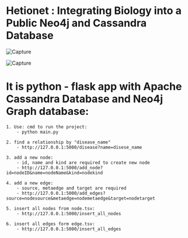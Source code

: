# Hetionet : Integrating Biology into a Public Neo4j and Cassandra Database

![Capture](https://user-images.githubusercontent.com/35859780/67837968-ab8b1c00-fac6-11e9-8aab-db8b4a62a079.PNG)

![Capture](https://user-images.githubusercontent.com/35859780/67838071-e2613200-fac6-11e9-840e-001d598e88ed.PNG)


# It is python - flask app with Apache Cassandra Database and Neo4j Graph database:
    1. Use: cmd to run the project:
        - python main.py
        
    2. find a relationship by "disease_name" 
        - http://127.0.0.1:5000/disease?name=disese_name
        
    3. add a new node:
        - id, name and kind are required to create new node
        - http://127.0.0.1:5000/add_node?id=nodeID&name=nodeName&kind=nodekind
        
    4. add a new edge:
        - source, metaedge and target are required
        - http://127.0.0.1:5000/add_edges?source=nodesource&metaedge=nodemetaedge&target=nodetarget
    
    5. insert all nodes from node.tsv:
        - http://127.0.0.1:5000/insert_all_nodes
    
    6. insert all edges form edge.tsv:
        - http://127.0.0.1:5000/insert_all_edges
    
        
    
